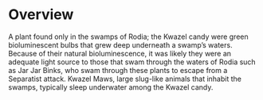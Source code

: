 # Overview

A plant found only in the swamps of Rodia; the Kwazel candy were green bioluminescent bulbs that grew deep underneath a swamp’s waters.
Because of their natural bioluminescence, it was likely they were an adequate light source to those that swam through the waters of Rodia such as Jar Jar Binks, who swam through these plants to escape from a Separatist attack.
Kwazel Maws, large slug-like animals that inhabit the swamps, typically sleep underwater among the Kwazel candy.
